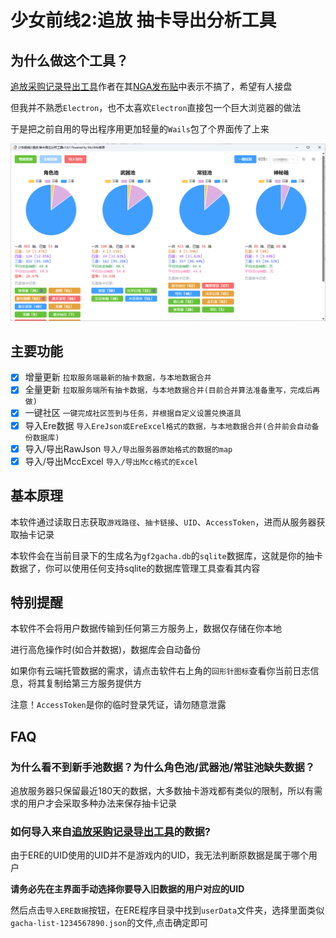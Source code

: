 # 少女前线2:追放 抽卡导出分析工具

## 为什么做这个工具？

[追放采购记录导出工具](https://github.com/EtherealAO/exilium-recruit-export)作者在其[NGA发布贴](https://bbs.nga.cn/read.php?tid=38812531)中表示不搞了，希望有人接盘

但我并不熟悉`Electron`，也不太喜欢`Electron`直接包一个巨大浏览器的做法

于是把之前自用的导出程序用更加轻量的`Wails`包了个界面传了上来

![image](sample.png)

## 主要功能

- [x] 增量更新 `拉取服务端最新的抽卡数据，与本地数据合并`
- [x] 全量更新 `拉取服务端所有抽卡数据，与本地数据合并(目前合并算法准备重写，完成后再做)`
- [x] 一键社区 `一键完成社区签到与任务，并根据自定义设置兑换道具`
- [x] 导入Ere数据 `导入EreJson或EreExcel格式的数据，与本地数据合并(合并前会自动备份数据库)`
- [x] 导入/导出RawJson `导入/导出服务器原始格式的数据的map`
- [x] 导入/导出MccExcel `导入/导出Mcc格式的Excel`

## 基本原理

本软件通过读取日志获取`游戏路径`、`抽卡链接`、`UID`、`AccessToken`，进而从服务器获取抽卡记录

本软件会在当前目录下的生成名为`gf2gacha.db`的`sqlite`数据库，这就是你的抽卡数据了，你可以使用任何支持sqlite的数据库管理工具查看其内容

## 特别提醒

本软件不会将用户数据传输到任何第三方服务上，数据仅存储在你本地

进行高危操作时(如合并数据)，数据库会自动备份

如果你有云端托管数据的需求，请点击软件右上角的`回形针图标`查看你当前日志信息，将其复制给第三方服务提供方

注意！`AccessToken`是你的临时登录凭证，请勿随意泄露

## FAQ

### 为什么看不到新手池数据？为什么角色池/武器池/常驻池缺失数据？
追放服务器只保留最近180天的数据，大多数抽卡游戏都有类似的限制，所以有需求的用户才会采取多种办法来保存抽卡记录

### 如何导入来自[追放采购记录导出工具](https://github.com/EtherealAO/exilium-recruit-export)的数据?
由于ERE的UID使用的UID并不是游戏内的UID，我无法判断原数据是属于哪个用户

**请务必先在主界面手动选择你要导入旧数据的用户对应的UID**

然后点击`导入ERE数据`按钮，在ERE程序目录中找到`userData`文件夹，选择里面类似`gacha-list-1234567890.json`的文件,点击确定即可